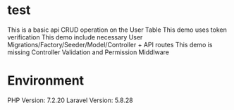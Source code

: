 # test
This is a basic api CRUD operation on the User Table
This demo uses token verification
This demo include necessary User Migrations/Factory/Seeder/Model/Controller + API routes
This demo is missing Controller Validation and Permission Middlware

# Environment
PHP Version: 7.2.20
Laravel Version: 5.8.28
